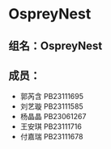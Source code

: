 # OspreyNest

## 组名：OspreyNest
## 成员：
* 郭芮含 PB23111695
* 刘艺璇 PB23111585
* 杨晶晶 PB23061267
* 王安琪 PB23111716
* 付嘉瑞 PB23111678

